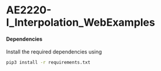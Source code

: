 # AE2220-I_Interpolation_WebExamples

#### Dependencies
Install the required dependencies using

```bash
pip3 install -r requirements.txt
```
